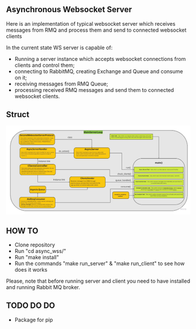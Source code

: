## Asynchronous Websocket Server

Here is an implementation of typical websocket server which receives messages from RMQ and process them and send to connected websocket clients

In the current state WS server is capable of:
- Running a server instance which accepts websocket connections from clients and control them;
- connecting to RabbitMQ, creating Exchange and Queue and consume on it;
- receiving messages from RMQ Queue;
- processing received RMQ messages and send them to connected websocket clients.

## Struct

<img src="project_struct.jpg">

## HOW TO

- Clone repository
- Run "cd async_wss/"
- Run "make install"
- Run the commands "make run_server" & "make run_client" to see how does it works

Please, note that before running server and client you need to have installed and running Rabbit MQ broker.

## TODO DO DO

- Package for pip
